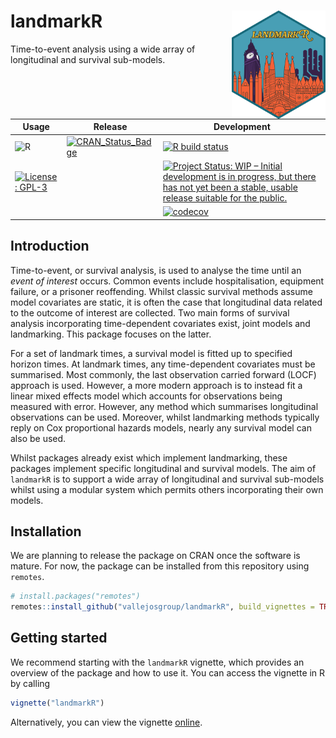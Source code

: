 # landmarkR <img src="man/figures/sticker.png" align="right" width="150" alt = "landmarkR package logo"/>

Time-to-event analysis using a wide array of longitudinal and survival
sub-models.

<!-- badges: start -->

| Usage                                                                                                                                                | Release                                                                                                                         | Development                                                                                                                                                                                                                     |
|------------------------------------------------------------------------------------------------------------------------------------------------------|---------------------------------------------------------------------------------------------------------------------------------|---------------------------------------------------------------------------------------------------------------------------------------------------------------------------------------------------------------------------------|
| ![R](https://img.shields.io/badge/r-%23276DC3.svg?style=for-the-badge&logo=r&logoColor=white)                                                        | [![CRAN_Status_Badge](https://www.r-pkg.org/badges/version/landmarkR)](https://cran.r-project.org/package=landmarkR)          | [![R build status](https://github.com/VallejosGroup/landmarkR/actions/workflows/R-CMD-check.yaml/badge.svg?branch=main)](https://github.com/VallejosGroup/landmarkR/actions/workflows/R-CMD-check.yaml)                    |
| [![License: GPL-3](https://img.shields.io/badge/License-GPL3-green.svg)](https://opensource.org/license/gpl-3-0)                                     |                                                                                                                                 | [![Project Status: WIP – Initial development is in progress, but there has not yet been a stable, usable release suitable for the public.](https://www.repostatus.org/badges/latest/wip.svg)](https://www.repostatus.org/#wip) |
|                                                                                                                                                      |                                                                                                                                 | [![codecov](https://codecov.io/gh/VallejosGroup/landmarkR/graph/badge.svg?token=YUQ6PINJSO)](https://app.codecov.io/gh/VallejosGroup/landmarkR)                                         |

<!-- badges: end -->

## Introduction

Time-to-event, or survival analysis, is used to analyse the time until an
_event of interest_ occurs. Common events include hospitalisation, equipment
failure, or a prisoner reoffending. Whilst classic survival methods assume model
covariates are static, it is often the case that longitudinal data related to
the outcome of interest are collected. Two main forms of survival analysis
incorporating time-dependent covariates exist, joint models and landmarking.
This package focuses on the latter.

For a set of landmark times, a survival model is fitted up to specified
horizon times. At landmark times, any time-dependent covariates must be
summarised. Most commonly, the last observation carried forward (LOCF) approach
is used. However, a more modern approach is to instead fit a linear mixed
effects model which accounts for observations being measured with error.
However, any method which summarises longitudinal observations can be used. 
Moreover, whilst landmarking methods typically reply on Cox proportional
hazards models, nearly any survival model can also be used.

Whilst packages already exist which implement landmarking, these packages
implement specific longitudinal and survival models. The aim of `landmarkR` is
to support a wide array of longitudinal and survival sub-models whilst using a
modular system which permits others incorporating their own models. 

## Installation

We are planning to release the package on CRAN once the software is mature. For
now, the package can be installed from this repository using `remotes`. 

``` R
# install.packages("remotes")
remotes::install_github("vallejosgroup/landmarkR", build_vignettes = TRUE)
```

## Getting started

We recommend starting with the `landmarkR` vignette, which provides an
overview of the package and how to use it. You can access the vignette in R by
calling

``` R
vignette("landmarkR")
```

Alternatively, you can view the vignette
[online](https://vallejosgroup.github.io/landmarkR/articles/landmarkR.html).
